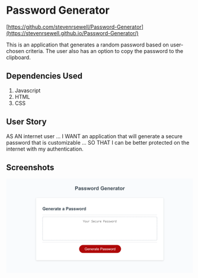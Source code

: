 # Password Generator
[https://github.com/stevenrsewell/Password-Generator](https://stevenrsewell.github.io/Password-Generator/)

This is an application that generates a random password based on user-chosen criteria. The user also has an option to copy the password to the clipboard.

## Dependencies Used
<ol>
<li>Javascript</li>
<li>HTML</li>
<li>CSS</li>
</ol>

## User Story
AS AN internet user ... I WANT an application that will generate a secure password that is customizable ... SO THAT I can be better protected on the internet with my authentication.

## Screenshots
<img src="Screenshot.png">
